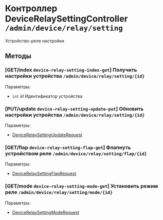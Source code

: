 # Контроллер DeviceRelaySettingController `/admin/device/relay/setting`

Устройство-реле настройки

## Методы

### [GET/index `device-relay-setting-index-get`] Получить настройки устройства `/admin/device/relay/setting/{id}`

Параметры: 

- `int` *id* Идентификатор устройства

### [PUT/update `device-relay-setting-update-put`] Обновить настройки устройства `/admin/device/relay/setting/{id}`

Параметры: 

- [DeviceRelaySettingUpdateRequest](../OBJECT.md#DeviceRelaySettingUpdateRequest) 

### [GET/flap `device-relay-setting-flap-get`] Флапнуть устройством реле `/admin/device/relay/setting/flap/{id}`

Параметры: 

- [DeviceRelaySettingFlapRequest](../OBJECT.md#DeviceRelaySettingFlapRequest) 

### [GET/mode `device-relay-setting-mode-get`] Установить режим реле `/admin/device/relay/setting/mode/{id}`

Параметры: 

- [DeviceRelaySettingModeRequest](../OBJECT.md#DeviceRelaySettingModeRequest) 
